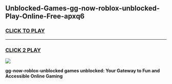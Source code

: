 
## Unblocked-Games-gg-now-roblox-unblocked-Play-Online-Free-apxq6
<h3>
<a href="https://premium76.site?title=gg-now-roblox-unblocked&ref=26A">CLICK TO PLAY</a></h3>
<hr>

<h3>
<a href="https://premium76.site?title=gg-now-roblox-unblocked&ref=26A">CLICK 2 PLAY</a>
  
</h3>

<a href="https://premium76.site?title=gg-now-roblox-unblocked&ref=26A"><img src="https://clearcache.store/games.png"></a>


**gg-now-roblox-unblocked games unblocked: Your Gateway to Fun and Accessible Online Gaming**
